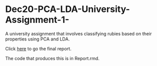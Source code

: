 # Dec20-PCA-LDA-University-Assignment-1-
A university assignment that involves classifying rubies based on their properties using PCA and LDA.

Click <a href="https://rypoll.github.io/Dec20-PCA-LDA-University-Assignment-1-/PCA%20LDA%20Report.html">here</a> to go the final report.

The code that produces this is in Report.rmd.
